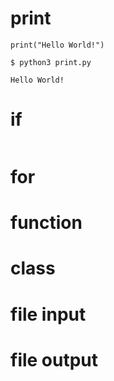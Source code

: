 # print

```:python
print("Hello World!")
```

```
$ python3 print.py

Hello World!
```

# if

```
```

# for

# function

# class

# file input

# file output